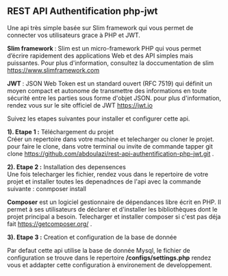 <h2>REST API Authentification php-jwt</h2>

Une api très simple basée sur Slim framework qui vous permet de connecter vos utilisateurs grace à PHP et JWT.

<b>Slim framework </b>: Slim est un micro-framework PHP qui vous permet d’écrire rapidement des applications Web et des API simples mais puissantes. Pour plus d'information, consultez la doccumentation de slim https://www.slimframework.com

<b>JWT </b>: JSON Web Token est un standard ouvert (RFC 7519) qui définit un moyen compact et autonome de transmettre des informations en toute sécurité entre les parties sous forme d'objet JSON. pour plus d'information, rendez vous sur le site officiel de JWT https://jwt.io 

Suivez les etapes suivantes pour installer et configurer cette api.

<b>1). Etape 1 :</b> Téléchargement du projet <br>
Créer un repertoire dans votre machine et telecharger ou cloner le projet. pour faire le clone, dans votre terminal ou invite de commande tapper git clone https://github.com/abdoulazi/rest-api-authentification-php-jwt.git .

<b>2). Etape 2 :</b>  Installation des depensences<br>
Une fois telecharger les fichier, rendez vous dans le repertoire de votre projet et installer toutes les depenadnces de l'api avec la commande suivante : conmposer install

<b>Composer</b> est un logiciel gestionnaire de dépendances libre écrit en PHP. Il permet à ses utilisateurs de déclarer et d'installer les bibliothèques dont le projet principal a besoin. Telecharger et installer composer si c'est pas déja fait https://getcomposer.org/ .

<b>3). Etape 3 :</b> Creation et configuration de la base de donnée

Par defaut cette api utilise la base de donnée Mysql, le fichier de configuration se trouve dans le repertoire <b>/configs/settings.php</b> rendez vous et addapter cette configuration à environement de developpement.<br/>


